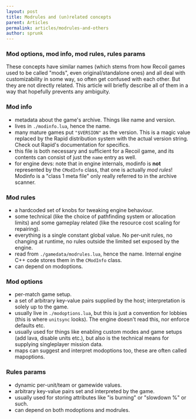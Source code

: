 ```yaml
---
layout: post
title: Modrules and (un)related concepts
parent: Articles
permalink: articles/modrules-and-others
author: sprunk
---
```


### Mod options, mod info, mod rules, rules params
These concepts have similar names (which stems from how Recoil games used to be called "mods", even original/standalone ones)
and all deal with customizability in some way, so often get confused with each other. But they are not directly related.
This article will briefly describe all of them in a way that hopefully prevents any ambiguity.

### Mod info
* metadata about the game's archive. Things like name and version.
* lives in `./modinfo.lua`, hence the name.
* many mature games put `"$VERSION"` as the version. This is a magic value replaced by the Rapid distribution system with the actual version string. Check out Rapid's documentation for specifics.
* this file is both necessary and sufficient for a Recoil game, and its contents can consist of just the `name` entry as well.
* for engine devs: note that in engine internals, modinfo is **not** represented by the `CModInfo` class, that one is actually _mod rules_! Modinfo is a "class 1 meta file" only really referred to in the archive scanner.

### Mod rules
* a hardcoded set of knobs for tweaking engine behaviour.
* some technical (like the choice of pathfinding system or allocation limits) and some gameplay related (like the resource cost scaling for repairing).
* everything is a single constant global value. No per-unit rules, no changing at runtime, no rules outside the limited set exposed by the engine.
* read from `./gamedata/modrules.lua`, hence the name. Internal engine C++ code stores them in the `CModInfo` class.
* can depend on modoptions.

### Mod options
* per-match game setup.
* a set of arbitrary key-value pairs supplied by the host; interpretation is solely up to the game.
* usually live in `./modoptions.lua`, but this is just a convention for lobbies (this is where `unitsync` looks). The engine doesn't read this, nor enforce defaults etc.
* usually used for things like enabling custom modes and game setups (add lava, disable units etc.), but also is the technical means for supplying singleplayer mission data.
* maps can suggest and interpret modoptions too, these are often called mapoptions.

### Rules params
* dynamic per-unit/team or gamewide values.
* arbitrary key-value pairs set and interpreted by the game.
* usually used for storing attributes like "is burning" or "slowdown %" or such.
* can depend on both modoptions and modrules.
